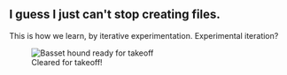 ## I guess I just can't stop creating files.

This is how we learn, by iterative experimentation. Experimental iteration?

<figure>
    <img src="https://cdn.akc.org/content/article-body-image/funny-basset_hound_yawning.jpg"
         alt="Basset hound ready for takeoff">
    <figcaption>Cleared for takeoff!</figcaption>
</figure>
